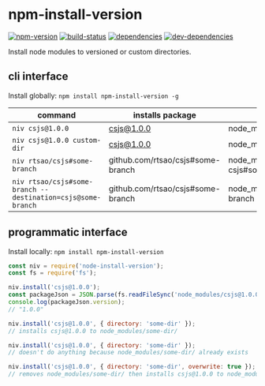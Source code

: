 # npm-install-version

[![npm-version][npm-version-badge]][npm-version-href]
[![build-status][build-status-badge]][build-status-href]
[![dependencies][dependencies-badge]][dependencies-href]
[![dev-dependencies][dev-dependencies-badge]][dev-dependencies-href]


Install node modules to versioned or custom directories.


## cli interface

Install globally: `npm install npm-install-version -g`

command | installs package | installed to
--- | --- | ---
`niv csjs@1.0.0` | csjs@1.0.0 | node_modules/csjs@1.0.0
`niv csjs@1.0.0 custom-dir` | csjs@1.0.0 | node_modules/custom-dir
`niv rtsao/csjs#some-branch` | github.com/rtsao/csjs#some-branch | node_modules/rtsao-csjs#some-branch
`niv rtsao/csjs#some-branch --destination=csjs@some-branch` | github.com/rtsao/csjs#some-branch | node_modules/csjs@some-branch


## programmatic interface

Install locally: `npm install npm-install-version`

```javascript
const niv = require('node-install-version');
const fs = require('fs');

niv.install('csjs@1.0.0');
const packageJson = JSON.parse(fs.readFileSync('node_modules/csjs@1.0.0/package.json'));
console.log(packageJson.version);
// "1.0.0"

niv.install('csjs@1.0.0', { directory: 'some-dir' });
// installs csjs@1.0.0 to node_modules/some-dir/

niv.install('csjs@1.0.0', { directory: 'some-dir' });
// doesn't do anything because node_modules/some-dir/ already exists

niv.install('csjs@1.0.0', { directory: 'some-dir', overwrite: true });
// removes node_modules/some-dir/ then installs csjs@1.0.0 to node_modules/some-dir/
```


[npm-version-badge]: https://img.shields.io/npm/v/npm-install-version.svg?style=flat-square
[npm-version-href]: https://www.npmjs.com/package/npm-install-version

[build-status-badge]: https://img.shields.io/travis/scott113341/npm-install-version/master.svg?style=flat-square
[build-status-href]: https://travis-ci.org/scott113341/npm-install-version/master

[dependencies-badge]: https://img.shields.io/david/scott113341/npm-install-version.svg?style=flat-square
[dependencies-href]: https://david-dm.org/scott113341/npm-install-version#info=dependencies

[dev-dependencies-badge]: https://img.shields.io/david/dev/scott113341/npm-install-version.svg?style=flat-square
[dev-dependencies-href]: https://david-dm.org/scott113341/npm-install-version#info=devDependencies
